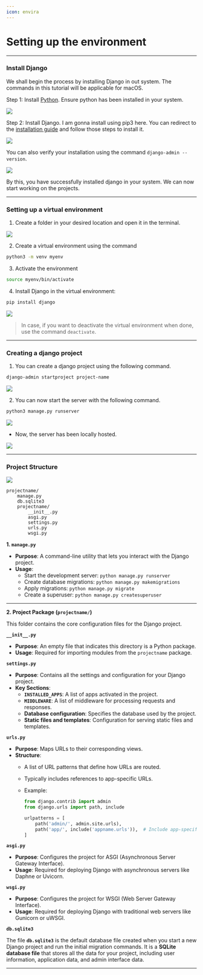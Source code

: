 ```yaml
---
icon: envira
---
```


# Setting up the environment

***

### Install Django

We shall begin the process by installing Django in out system. The commands in this tutorial will be applicable for macOS.

Step 1: Install [Python](https://www.python.org/downloads/). Ensure python has been installed in your system.

![](https://i.imgur.com/ae9frKA.png)

Step 2: Install Django. I am gonna install using pip3 here. You can redirect to the [installation guide](https://docs.djangoproject.com/en/5.1/topics/install/#installing-distribution-package) and follow those steps to install it.

![](https://i.imgur.com/dOybbwz.png)

You can also verify your installation using the command `django-admin --version`.

![](https://i.imgur.com/8qNmwB6.png)

By this, you have successfully installed django in your system. We can now start working on the projects.

***

### Setting up a virtual environment

1. Create a folder in your desired location and open it in the terminal.

![](https://i.imgur.com/ywMkKFR.png)

2. Create a virtual environment using the command

```bash
python3 -m venv myenv

```

3. Activate the environment

```bash
source myenv/bin/activate
```

4. Install Django in the virtual environment:

```bash
pip install django
```

![](https://i.imgur.com/TaQp3jM.png)

> In case, if you want to deactivate the virtual environment when done, use the command `deactivate`.

***

### Creating a django project

1. You can create a django project using the following command.

```bash
django-admin startproject project-name
```

![](https://i.imgur.com/IPoUmAB.png)

2. You can now start the server with the following command.

```bash
python3 manage.py runserver
```

![](https://i.imgur.com/5H5ZNjb.png)

* Now, the server has been locally hosted.

![](https://i.imgur.com/1NKCExl.png)

***

### Project Structure

![](https://i.imgur.com/xb9Y8h5.png)

```plaintext
projectname/
    manage.py
    db.sqlite3
    projectname/
        __init__.py
        asgi.py
        settings.py
        urls.py
        wsgi.py
```

**1. `manage.py`**

* **Purpose**: A command-line utility that lets you interact with the Django project.
* **Usage**:
  * Start the development server: `python manage.py runserver`
  * Create database migrations: `python manage.py makemigrations`
  * Apply migrations: `python manage.py migrate`
  * Create a superuser: `python manage.py createsuperuser`

***

**2. Project Package (`projectname/`)**

This folder contains the core configuration files for the Django project.

**`__init__.py`**

* **Purpose**: An empty file that indicates this directory is a Python package.
* **Usage**: Required for importing modules from the `projectname` package.

**`settings.py`**

* **Purpose**: Contains all the settings and configuration for your Django project.
* **Key Sections**:
  * **`INSTALLED_APPS`**: A list of apps activated in the project.
  * **`MIDDLEWARE`**: A list of middleware for processing requests and responses.
  * **Database configuration**: Specifies the database used by the project.
  * **Static files and templates**: Configuration for serving static files and templates.

**`urls.py`**

* **Purpose**: Maps URLs to their corresponding views.
* **Structure**:
  * A list of URL patterns that define how URLs are routed.
  * Typically includes references to app-specific URLs.
  *   Example:

      ```python
      from django.contrib import admin
      from django.urls import path, include

      urlpatterns = [
          path('admin/', admin.site.urls),
          path('app/', include('appname.urls')),  # Include app-specific URLs
      ]
      ```

**`asgi.py`**

* **Purpose**: Configures the project for ASGI (Asynchronous Server Gateway Interface).
* **Usage**: Required for deploying Django with asynchronous servers like Daphne or Uvicorn.

**`wsgi.py`**

* **Purpose**: Configures the project for WSGI (Web Server Gateway Interface).
* **Usage**: Required for deploying Django with traditional web servers like Gunicorn or uWSGI.

**`db.sqlite3`**

The file **`db.sqlite3`** is the default database file created when you start a new Django project and run the initial migration commands. It is a **SQLite database file** that stores all the data for your project, including user information, application data, and admin interface data.

***
